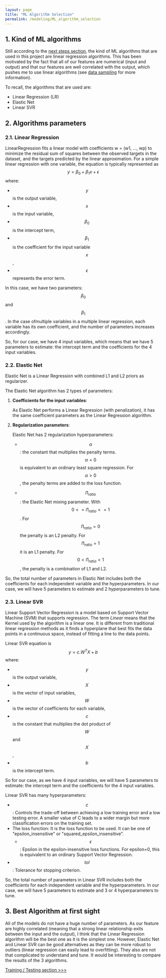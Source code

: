 ```yaml
---
layout: page
title: "ML Algorithm Selection"
permalink: /modeling/ML_algorithm_selection
---
```


## 1. Kind of ML algorithms

Still according to the [next steps section](../EDA/next_steps.md), the kind of ML algorithms that are used in this project are linear regression algorithms. This has been motivated by the fact that all of our features are numerical (input and output) and that our features are well correlated with the output, which pushes me to use linear algorithms (see [data sampling](../EDA/dataset_sampling.md/#1-feature-correlation) for more information).

To recall, the algorithms that are used are:

- Linear Regression (LR)
- Elastic Net
- Linear SVR

## 2. Algorithms parameters

### 2.1. Linear Regression

LinearRegression fits a linear model with coefficients w = (w1, …, wp) to minimize the residual sum of squares between the observed targets in the dataset, and the targets predicted by the linear approximation. For a simple linear regression with one variable, the equation is typically represented as $$y = \beta_0 + \beta_1 x + \epsilon$$ where:

- $$y$$ is the output variable,
- $$x$$ is the input variable,
- $$\beta_0$$ is the intercept term,
- $$\beta_1$$ is the coefficient for the input variable $$x$$,
- $$\epsilon$$ represents the error term.

In this case, we have two parameters: $$\beta_0$$ and $$\beta_1$$. In the case of​ multiple variables in a multiple linear regression, each variable has its own coefficient, and the number of parameters increases accordingly.

So, for our case, we have 4 input variables, which means that we have 5 parameters to estimate: the intercept term and the coefficients for the 4 input variables.

### 2.2. Elastic Net

Elastic Net is a Linear Regression with combined L1 and L2 priors as regularizer.

The Elastic Net algorithm has 2 types of parameters:

1. **Coefficients for the input variables**:

   As Elastic Net performs a Linear Regression (with penalization), it has the same coefficient parameters as the Linear Regression algorithm.

2. **Regularization parameters**:

   Elastic Net has 2 regularization hyperparameters:

   - $$\alpha$$: the constant that multiplies the penalty terms. $$\alpha = 0$$ is equivalent to an ordinary least square regression. For $$\alpha > 0$$, the penalty terms are added to the loss function.

   - $$l1_{ratio}$$: the Elastic Net mixing parameter. With $$0 <= l1_{ratio} <= 1$$. For $$l1_{ratio} = 0$$ the penalty is an L2 penalty. For $$l1_{ratio} = 1$$ it is an L1 penalty. For $$0 < l1_{ratio} < 1$$, the penalty is a combination of L1 and L2.

So, the total number of parameters in Elastic Net includes both the coefficients for each independent variable and the hyperparameters. In our case, we will have 5 parameters to estimate and 2 hyperparameters to tune.

### 2.3. Linear SVR

Linear Support Vector Regression is a model based on Support Vector Machine (SVM) that supports regression. The term _Linear_ means that the Kernel used by the algorithm is a linear one. It is different from traditional linear regression methods as it finds a hyperplane that best fits the data points in a continuous space, instead of fitting a line to the data points.

Linear SVR equation is $$y = c.W^T X + b$$ where:

- $$y$$ is the output variable,
- $$X$$ is the vector of input variables,
- $$W$$ is the vector of coefficients for each variable,
- $$c$$ is the constant that multiplies the dot product of $$W$$ and $$X$$,
- $$b$$ is the intercept term.

So for our case, as we have 4 input variables, we will have 5 parameters to estimate: the intercept term and the coefficients for the 4 input variables.

Linear SVR has many hyperparameters:

- $$c$$: Controls the trade-off between achieving a low training error and a low testing error. A smaller value of C leads to a wider margin but more classification errors on the training set.
- The loss function: It is the loss function to be used. It can be one of "epsilon_insensitive" or "squared_epsilon_insensitive".
  - $$\epsilon$$: Epsilon in the epsilon-insensitive loss functions. For epsilon=0, this is equivalent to an ordinary Support Vector Regression.
- $$tol$$: Tolerance for stopping criterion.

So, the total number of parameters in Linear SVR includes both the coefficients for each independent variable and the hyperparameters. In our case, we will have 5 parameters to estimate and 3 or 4 hyperparameters to tune.

## 3. Best Algorithm at first sight

All of the models do not have a huge number of parameters. As our feature are highly correlated (meaning that a strong linear relationship exits between the input and the output), I think that the Linear Regression algorithm will be the best one as it is the simplest one. However, Elastic Net and Linear SVR can be good alternatives as they can be more robust to outliers (linear regression can easily lead to overfitting). They also are not that complicated to understand and tune. It would be interesting to compare the results of the 3 algorithms.

<div class="next-section">
  <a href="{{ site.baseurl }}/modeling/training_testing">Training / Testing section >>></a>
</div>
